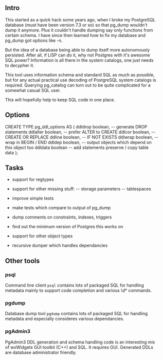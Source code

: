 Intro
-----

This started as a quick hack some years ago, when I broke my PostgreSQL database 
(must have been version 7.3 or so) so that pg_dump wouldn't dump it anymore.
Plus it couldn't handle dumping say only functions from certain schema. 
I have since then learned how to fix my database and pg_dump got options like -n.

But the idea of a database being able to dump itself more autonomously persisted.
After all, if LISP can do it, why not Postgres with it's awesome SQL power? 
Information is all there in the system catalogs, one just needs to decypher it.

This tool uses information schema and standard SQL as much as possible, 
but for any actual practical use decoding of PostgreSQL system catalogs is required. 
Querying pg_catalog can turn out to be quite complicated for a somewhat casual SQL user.

This will hopefully help to keep SQL code in one place.

Options
-------

CREATE TYPE pg_ddl_options AS (
  ddldrop  boolean, -- generate DROP statements
  ddlalter boolean, -- prefer ALTER to CREATE
  ddlcor   boolean, -- CREATE OR REPLACE 
  ddline   boolean, -- IF NOT EXISTS
  ddlwrap  boolean, -- wrap in BEGIN / END
  ddldep   boolean, -- output objects which depend on this object too
  ddldata  boolean  -- add statements preserve / copy table data
);

Tasks
-----

- support for regtypes
- support for other missing stuff:
-- storage parameters
-- tablespaces

- improve simple tests
- make tests which compare to output of pg_dump
- dump comments on constraints, indexes, triggers
- find out the minimum version of Postgres this works on

- support for other object types
- recursive dumper which handles dependancies

Other tools
-----------

### psql

Command line client `psql` contains lots of packaged SQL for handling metadata 
mainly to support code completion and various \d* commands.

### pgdump

Database dump tool `pgdump` contains lots of packaged SQL for handling metadata 
and especially consideres various dependancies.

### pgAdmin3

PgAdmin3 DDL generation and schema handling code is an interesting 
mix of wxWidgets GUI toolkit (C++) and SQL. It requires GUI.
Generated DDLs are database administrator friendly.



